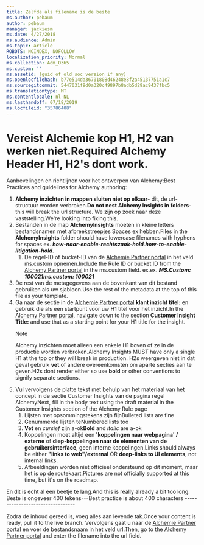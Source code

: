 ```yaml
---
title: Zelfde als filename is de beste
ms.author: pebaum
author: pebaum
manager: jackiesm
ms.date: 4/27/2018
ms.audience: Admin
ms.topic: article
ROBOTS: NOINDEX, NOFOLLOW
localization_priority: Normal
ms.collection: Adm_O365
ms.custom: ''
ms.assetid: (guid of old soc version if any)
ms.openlocfilehash: b77e514da36701808d46248e8f2a45137751a1c7
ms.sourcegitcommit: 5447031f9d0a320c49897b8adb5d29ac9437fbc5
ms.translationtype: MT
ms.contentlocale: nl-NL
ms.lasthandoff: 07/18/2019
ms.locfileid: "35786408"
---
```

# <a name="required-alchemy-header-h1-h2s-dont-work"></a><span data-ttu-id="9d3f5-102">Vereist Alchemie kop H1, H2 van werken niet.</span><span class="sxs-lookup"><span data-stu-id="9d3f5-102">Required Alchemy Header H1, H2's dont work.</span></span>
<span data-ttu-id="9d3f5-103">Aanbevelingen en richtlijnen voor het ontwerpen van Alchemy:</span><span class="sxs-lookup"><span data-stu-id="9d3f5-103">Best Practices and guidelines for Alchemy authoring:</span></span>

1. <span data-ttu-id="9d3f5-104">**Alchemy inzichten in mappen sluiten niet op elkaar**- dit, de url-structuur worden verbroken.</span><span class="sxs-lookup"><span data-stu-id="9d3f5-104">**Do not nest Alchemy Insights in folders**- this will break the url structure.</span></span> <span data-ttu-id="9d3f5-105">We zijn op zoek naar deze vaststelling.</span><span class="sxs-lookup"><span data-stu-id="9d3f5-105">We're looking into fixing this.</span></span>
1. <span data-ttu-id="9d3f5-106">Bestanden in de map **AlchemyInsights** moeten in kleine letters bestandsnamen met afbreekstreepjes Spaces ex hebben.</span><span class="sxs-lookup"><span data-stu-id="9d3f5-106">Files in the **AlchemyInsights** folder should have lowercase filenames with hyphens for spaces ex.</span></span> <span data-ttu-id="9d3f5-107">***how-naar-enable-rechtszaak-hold***.</span><span class="sxs-lookup"><span data-stu-id="9d3f5-107">***how-to-enable-litigation-hold***.</span></span>
    1. <span data-ttu-id="9d3f5-108">De regel-ID of bucket-ID van de [Alchemie Partner portal](https://alchemyportal.azurewebsites.net) in het veld ms.custom opnemen.</span><span class="sxs-lookup"><span data-stu-id="9d3f5-108">Include the Rule ID or bucket ID from the [Alchemy Partner portal](https://alchemyportal.azurewebsites.net) in the ms.custom field.</span></span> <span data-ttu-id="9d3f5-109">ex.</span><span class="sxs-lookup"><span data-stu-id="9d3f5-109">ex.</span></span> <span data-ttu-id="9d3f5-110">***MS.Custom: 100021***</span><span class="sxs-lookup"><span data-stu-id="9d3f5-110">***ms.custom: 100021***</span></span>
1. <span data-ttu-id="9d3f5-111">De rest van de metagegevens aan de bovenkant van dit bestand gebruiken als uw sjabloon.</span><span class="sxs-lookup"><span data-stu-id="9d3f5-111">Use the rest of the metadata at the top of this file as your template.</span></span>
1. <span data-ttu-id="9d3f5-112">Ga naar de sectie in de [Alchemie Partner portal](https://alchemyportal.azurewebsites.net) **klant inzicht titel:** en gebruik die als een startpunt voor uw H1 titel voor het inzicht.</span><span class="sxs-lookup"><span data-stu-id="9d3f5-112">In the [Alchemy Partner portal](https://alchemyportal.azurewebsites.net), navigate down to the section **Customer Insight Title:** and use that as a starting point for your H1 title for the insight.</span></span> 
    > [!NOTE]
    > <span data-ttu-id="9d3f5-113">Alchemy inzichten moet alleen een enkele H1 boven of ze in de productie worden verbroken.</span><span class="sxs-lookup"><span data-stu-id="9d3f5-113">Alchemy Insights MUST have only a single H1 at the top or they will break in production.</span></span> <span data-ttu-id="9d3f5-114">H2s weergeven niet in dat geval gebruik **vet** of andere overeenkomsten om aparte secties aan te geven.</span><span class="sxs-lookup"><span data-stu-id="9d3f5-114">H2s dont render either so use **bold** or other conventions to signify separate sections.</span></span>
1. <span data-ttu-id="9d3f5-115">Vul vervolgens de platte tekst met behulp van het materiaal van het concept in de sectie Customer Insights van de pagina regel Alchemy</span><span class="sxs-lookup"><span data-stu-id="9d3f5-115">Next, fill in the body text using the draft material in the Customer Insights section of the Alchemy Rule page</span></span>
    1. <span data-ttu-id="9d3f5-116">Lijsten met opsommingstekens zijn fijn</span><span class="sxs-lookup"><span data-stu-id="9d3f5-116">Bulleted lists are fine</span></span>
    1. <span data-ttu-id="9d3f5-117">Genummerde lijsten te</span><span class="sxs-lookup"><span data-stu-id="9d3f5-117">Numbered lists too</span></span>
    1. <span data-ttu-id="9d3f5-118">**Vet** en *cursief* zijn a-ok</span><span class="sxs-lookup"><span data-stu-id="9d3f5-118">**Bold** and *italic* are a-ok</span></span>
    1. <span data-ttu-id="9d3f5-119">Koppelingen moet altijd een **'koppelingen naar webpagina' / externe** of **diep-koppelingen naar de elementen van de gebruikersinterface**, geen interne koppelingen.</span><span class="sxs-lookup"><span data-stu-id="9d3f5-119">Links should always be either **"links to web"/external** OR **deep-links to UI elements**, not internal links.</span></span>
    1. <span data-ttu-id="9d3f5-120">Afbeeldingen worden niet officieel ondersteund op dit moment, maar het is op de routekaart.</span><span class="sxs-lookup"><span data-stu-id="9d3f5-120">Pictures are not officially supported at this time, but it's on the roadmap.</span></span>

<span data-ttu-id="9d3f5-121">En dit is echt al een beetje te lang.</span><span class="sxs-lookup"><span data-stu-id="9d3f5-121">And this is really already a bit too long.</span></span> <span data-ttu-id="9d3f5-122">Beste is ongeveer 400 tekens---</span><span class="sxs-lookup"><span data-stu-id="9d3f5-122">Best practice is about 400 characters ---------------------------------</span></span>

<span data-ttu-id="9d3f5-123">Zodra de inhoud gereed is, voeg alles aan levende tak.</span><span class="sxs-lookup"><span data-stu-id="9d3f5-123">Once your content is ready, pull it to the live branch.</span></span> <span data-ttu-id="9d3f5-124">Vervolgens gaat u naar de [Alchemie Partner portal](https://alchemyportal.azurewebsites.net) en voer de bestandsnaam in het veld url.</span><span class="sxs-lookup"><span data-stu-id="9d3f5-124">Then, go to the [Alchemy Partner portal](https://alchemyportal.azurewebsites.net) and enter the filename into the url field.</span></span> 


